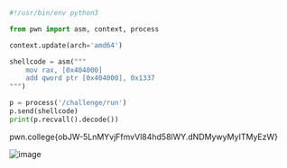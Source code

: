 ```py
#!/usr/bin/env python3

from pwn import asm, context, process

context.update(arch='amd64')

shellcode = asm("""
    mov rax, [0x404000]
    add qword ptr [0x404000], 0x1337
""")

p = process('/challenge/run')
p.send(shellcode)
print(p.recvall().decode())
```

pwn.college{obJW-5LnMYvjFfmvVl84hd58lWY.dNDMywyMyITMyEzW}

![image](https://github.com/user-attachments/assets/77d50738-c20c-4d2f-80a9-fb2a39e36592)
